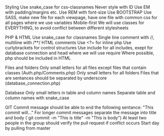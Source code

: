 Styling
Use snake_case for css-classnames
Never style with ID
Use EM with padding/margins etc.
Use REM with font-size
Use BOOTSTRAP
Use SASS, make new file for each viewpage, have one file with common css for all pages where we use variables
Mobile-first
We will use classes for EVERYTHING, to avoid conflict between different stylesheets

PHP & HTML
Use snake_case for classnames
Single line comment with //, multiline with /**/
HTML comments <!-- COMMENT -->
Use <?= for inline php
Use curlybrackets for control structures
Use include for all includes, exept for database connection and head where we will use require
Where possible, php should be included in HTML

Files and folders
Only small letters for all files except files that contain classes (Auth.php/Comments.php)
Only small letters for all folders
Files that are sentances should be separated by underscore (database_connection.php)

Database
Only small letters in table and column names
Separate table and column names with snake_case

GIT
Commit message should be able to end the following sentance: "This commit will..."
For longer commit messages separate the message into title and body (`git commit -m "This is title" -m "This is body")
At least two people in the group should verify the pull request if conflict occurs
Start day by pulling from master